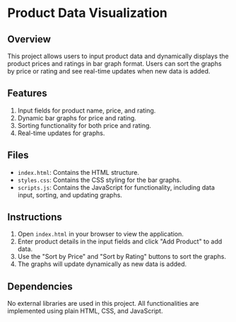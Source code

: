 # Product Data Visualization

## Overview

This project allows users to input product data and dynamically displays the product prices and ratings in bar graph format. Users can sort the graphs by price or rating and see real-time updates when new data is added.

## Features

1. Input fields for product name, price, and rating.
2. Dynamic bar graphs for price and rating.
3. Sorting functionality for both price and rating.
4. Real-time updates for graphs.

## Files

- `index.html`: Contains the HTML structure.
- `styles.css`: Contains the CSS styling for the bar graphs.
- `scripts.js`: Contains the JavaScript for functionality, including data input, sorting, and updating graphs.

## Instructions

1. Open `index.html` in your browser to view the application.
2. Enter product details in the input fields and click "Add Product" to add data.
3. Use the "Sort by Price" and "Sort by Rating" buttons to sort the graphs.
4. The graphs will update dynamically as new data is added.

## Dependencies

No external libraries are used in this project. All functionalities are implemented using plain HTML, CSS, and JavaScript.
